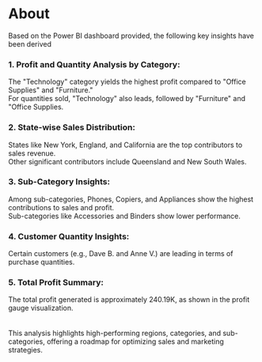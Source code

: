 <h1>About</h1>
<t>Based on the Power BI dashboard provided, the following key insights have been derived</t>

<p1><h3>1. Profit and Quantity Analysis by Category:</h3>

The "Technology" category yields the highest profit compared to "Office Supplies" and "Furniture."
<br/>For quantities sold, "Technology" also leads, followed by "Furniture" and "Office Supplies.
<h3>2. State-wise Sales Distribution:</h3>

States like New York, England, and California are the top contributors to sales revenue.</br>
Other significant contributors include Queensland and New South Wales.
<h3>3. Sub-Category Insights:</h3>

Among sub-categories, Phones, Copiers, and Appliances show the highest contributions to sales and profit.</br>
Sub-categories like Accessories and Binders show lower performance.
<h3>4. Customer Quantity Insights: </h3>

Certain customers (e.g., Dave B. and Anne V.) are leading in terms of purchase quantities.
<h3>5. Total Profit Summary:</h3>

The total profit generated is approximately 240.19K, as shown in the profit gauge visualization.</p1>   </br></br></br>
This analysis highlights high-performing regions, categories, and sub-categories, offering a roadmap for optimizing sales and marketing strategies.

